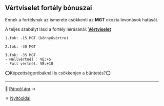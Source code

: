 ## Vértviselet fortély bónuszai

Ennek a fortélynak az ismerete csökkenti az **MGT** okozta levonások hatását.

A teljes szabályt lásd a fortély leírásánál: **[Vértviselet](fortelyok.harci/vertviselet.md)**

```
1.fok: -15 MGT (könnyűvértre)

2.fok: -30 MGT

3.fok: -35 MGT
- Mellvértnél : VÉ:+5
- Full vértnél: VÉ:+10
```

⭕Képzettségpróbáknál is csökkenjen a büntetés?⭕

---

🔗 [Páncél ára](069_06_pancel_ara.md) →

⚜️ [Nyitóoldal](start.md#6-harcrendszer-%EF%B8%8F)
